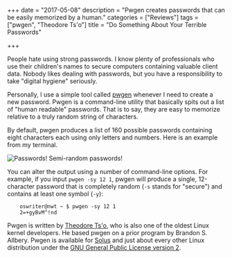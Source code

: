 +++
date = "2017-05-08"
description = "Pwgen creates passwords that can be easily memorized by a human."
categories = ["Reviews"]
tags = ["pwgen", "Theodore Ts'o"]
title = "Do Something About Your Terrible Passwords"

+++

People hate using strong passwords. I know plenty of professionals who use their children's names to secure computers containing valuable client data. Nobody likes dealing with passwords, but you have a responsibility to take "digital hygiene" seriously.

Personally, I use a simple tool called [pwgen](https://sourceforge.net/projects/pwgen/) whenever I need to create a new password. Pwgen is a command-line utility that basically spits out a list of "human readable" passwords. That is to say, they are easy to memorize relative to a truly random string of characters.

By default, pwgen produces a list of 160 possible passwords containing eight characters each using only letters and numbers. Here is an example from my terminal.

![Passwords! Semi-random passwords!](/images/2017-05-08-pwgen.png)

You can alter the output using a number of command-line options. For example, if you input ``pwgen -sy 12 1``, pwgen will produce a single, 12-character password that is completely random (`-s` stands for "secure") and contains at least one symbol (`-y`):

		oswriter@nwt ~ $ pwgen -sy 12 1
		2=+gyBvM^!nd

Pwgen is written by [Theodore Ts'o](https://thunk.org/tytso/), who is also one of the oldest Linux kernel developers. He based pwgen on a prior program by Brandon S. Allbery. Pwgen is available for [Solus](https://git.solus-project.com/packages/pwgen/) and just about every other Linux distribution under the [GNU General Public License version 2](https://opensource.org/licenses/GPL-2.0).
